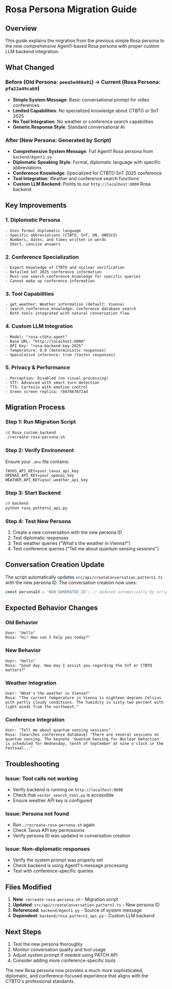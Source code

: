 # Rosa Persona Migration Guide

## Overview

This guide explains the migration from the previous simple Rosa persona to the new comprehensive Agent1-based Rosa persona with proper custom LLM backend integration.

## What Changed

### Before (Old Persona: `peea5e466a91`) → Current (Rosa Persona: `pfa22a49cab9`)
- **Simple System Message**: Basic conversational prompt for video conferences
- **Limited Capabilities**: No specialized knowledge about CTBTO or SnT 2025
- **No Tool Integration**: No weather or conference search capabilities
- **Generic Response Style**: Standard conversational AI

### After (New Persona: Generated by Script)
- **Comprehensive System Message**: Full Agent1 Rosa persona from `backend/Agent1.py`
- **Diplomatic Speaking Style**: Formal, diplomatic language with specific abbreviations
- **Conference Knowledge**: Specialized for CTBTO SnT 2025 conference
- **Tool Integration**: Weather and conference search functions
- **Custom LLM Backend**: Points to our `http://localhost:8000` Rosa backend

## Key Improvements

### 1. **Diplomatic Persona**
```
- Uses formal diplomatic language
- Specific abbreviations (CTBTO, SnT, UN, UNESCO)  
- Numbers, dates, and times written in words
- Short, concise answers
```

### 2. **Conference Specialization**
```
- Expert knowledge of CTBTO and nuclear verification
- Detailed SnT 2025 conference information
- Must use search_conference_knowledge for specific queries
- Cannot make up conference information
```

### 3. **Tool Capabilities**
```
- get_weather: Weather information (default: Vienna)
- search_conference_knowledge: Conference database search
- Both tools integrated with natural conversation flow
```

### 4. **Custom LLM Integration**
```
- Model: "rosa-ctbto-agent"
- Base URL: "http://localhost:8000" 
- API Key: "rosa-backend-key-2025"
- Temperature: 0.0 (deterministic responses)
- Speculative inference: true (faster responses)
```

### 5. **Privacy & Performance**
```
- Perception: Disabled (no visual processing)
- STT: Advanced with smart turn detection
- TTS: Cartesia with emotion control
- Green screen replica: rb67667672ad
```

## Migration Process

### Step 1: Run Migration Script
```bash
cd Rosa_custom_backend
./recreate-rosa-persona.sh
```

### Step 2: Verify Environment
Ensure your `.env` file contains:
```env
TAVUS_API_KEY=your_tavus_api_key
OPENAI_API_KEY=your_openai_key  
WEATHER_API_KEY=your_weather_api_key
```

### Step 3: Start Backend
```bash
cd backend
python rosa_pattern1_api.py
```

### Step 4: Test New Persona
1. Create a new conversation with the new persona ID
2. Test diplomatic responses
3. Test weather queries ("What's the weather in Vienna?")
4. Test conference queries ("Tell me about quantum sensing sessions")

## Conversation Creation Update

The script automatically updates `src/api/createConversation.pattern1.ts` with the new persona ID. The conversation creation now uses:

```typescript
const personaId = 'NEW_GENERATED_ID'; // Updated automatically by script
```

## Expected Behavior Changes

### Old Behavior
```
User: "Hello"
Rosa: "Hi! How can I help you today?"
```

### New Behavior  
```
User: "Hello"
Rosa: "Good day. How may I assist you regarding the SnT or CTBTO matters?"
```

### Weather Integration
```
User: "What's the weather in Vienna?"
Rosa: "The current temperature in Vienna is eighteen degrees Celsius with partly cloudy conditions. The humidity is sixty-two percent with light winds from the northwest."
```

### Conference Integration
```
User: "Tell me about quantum sensing sessions"
Rosa: [Searches conference database] "There are several sessions on quantum sensing. The keynote 'Quantum Sensing for Nuclear Detection' is scheduled for Wednesday, tenth of September at nine o'clock in the Festsaal..."
```

## Troubleshooting

### Issue: Tool calls not working
- Verify backend is running on `http://localhost:8000`
- Check that `vector_search_tool.py` is accessible
- Ensure weather API key is configured

### Issue: Persona not found
- Run `./recreate-rosa-persona.sh` again
- Check Tavus API key permissions
- Verify persona ID was updated in conversation creation

### Issue: Non-diplomatic responses
- Verify the system prompt was properly set
- Check backend is using Agent1's message processing
- Test with conference-specific queries

## Files Modified

1. **New**: `recreate-rosa-persona.sh` - Migration script
2. **Updated**: `src/api/createConversation.pattern1.ts` - New persona ID
3. **Referenced**: `backend/Agent1.py` - Source of system message
4. **Dependent**: `backend/rosa_pattern1_api.py` - Custom LLM backend

## Next Steps

1. Test the new persona thoroughly
2. Monitor conversation quality and tool usage
3. Adjust system prompt if needed using PATCH API
4. Consider adding more conference-specific tools

The new Rosa persona now provides a much more sophisticated, diplomatic, and conference-focused experience that aligns with the CTBTO's professional standards. 